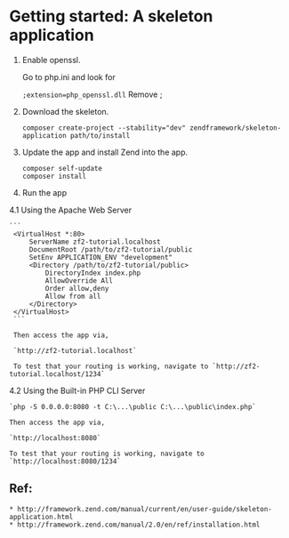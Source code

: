# Getting started: A skeleton application

1. Enable openssl.

    Go to php.ini and look for

    `;extension=php_openssl.dll`
    Remove ;

2. Download the skeleton.

    `composer create-project --stability="dev" zendframework/skeleton-application path/to/install`

3. Update the app and install Zend into the app.

    ```
    composer self-update
    composer install
    ```

4. Run the app

4.1 Using the Apache Web Server

    ```
     <VirtualHost *:80>
         ServerName zf2-tutorial.localhost
         DocumentRoot /path/to/zf2-tutorial/public
         SetEnv APPLICATION_ENV "development"
         <Directory /path/to/zf2-tutorial/public>
             DirectoryIndex index.php
             AllowOverride All
             Order allow,deny
             Allow from all
         </Directory>
     </VirtualHost>
     ```

     Then access the app via,

     `http://zf2-tutorial.localhost`

     To test that your routing is working, navigate to `http://zf2-tutorial.localhost/1234`

4.2 Using the Built-in PHP CLI Server

    `php -S 0.0.0.0:8080 -t C:\...\public C:\...\public\index.php`

    Then access the app via,

    `http://localhost:8080`

    To test that your routing is working, navigate to `http://localhost:8080/1234`

## Ref:

    * http://framework.zend.com/manual/current/en/user-guide/skeleton-application.html
    * http://framework.zend.com/manual/2.0/en/ref/installation.html
